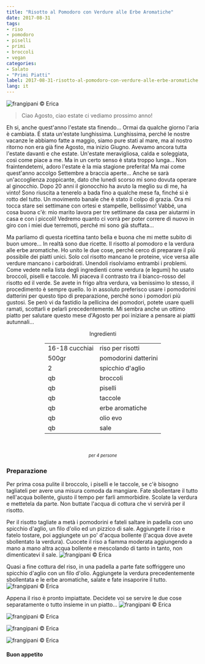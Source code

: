 ```yaml
---
title: "Risotto al Pomodoro con Verdure alle Erbe Aromatiche"
date: 2017-08-31
tags:
- riso 
- pomodoro 
- piselli 
- primi
- broccoli 
- vegan
categories:
- Salato
- "Primi Piatti"
label: 2017-08-31-risotto-al-pomodoro-con-verdure-alle-erbe-aromatiche
lang: it
---
```

![](header.jpg "frangipani © Erica")

> Ciao Agosto, ciao estate ci vediamo prossimo anno!

Eh si, anche quest'anno l'estate sta finendo... Ormai da qualche giorno l'aria è cambiata. É stata un'estate lunghissima. Lunghissima, perché le nostre vacanze le abbiamo fatte a maggio, siamo pure stati al mare, ma al nostro ritorno non era già fine Agosto, ma inizio Giugno. Avevamo ancora tutta l'estate davanti e che estate. Un'estate meravigliosa, calda e soleggiata, così come piace a me. Ma in un certo senso è stata troppo lunga... Non fraintendetemi, adoro l'estate è la mia stagione preferita! Ma mai come quest'anno accolgo Settembre a braccia aperte... Anche se sarà un'accoglienza zoppicante, dato che lunedì scorso mi sono dovuta operare al ginocchio. Dopo 20 anni il gionocchio ha avuto la meglio su di me, ha vinto! Sono riuscita a tenerelo a bada fino a qualche mese fa, finché si è rotto del tutto. Un movimento banale che è stato il colpo di grazia. Ora mi tocca stare sei settimane con ortesi e stampelle, bellissimo! Vabbé, una cosa buona c'è: mio marito lavora per tre settimane da casa per aiutarmi in casa e con i piccoli! Vedremo quanto ci vorrà per poter correre di nuovo in giro con i miei due terremoti, perché mi sono già stuffata... 

Ma parliamo di questa ricettina tanto bella e buona che mi mette subito di buon umore... In realtà sono due ricette. Il risotto al pomodoro e la verdura alle erbe aromatiche. Ho unito le due cose, perché cerco di preparare il più possibile dei piatti unici. Solo col risotto mancano le proteine, vice versa alle verdure mancano i carboidrati. Unendoli risolviamo entrambi i problemi. Come vedete nella lista degli ingredienti come verdura (e legumi) ho usato broccoli, piselli e taccole. Mi piaceva il contrasto tra il bianco-rosso del risotto ed il verde. Se avete in frigo altra verdura, va benissimo lo stesso, il procedimento è sempre quello. Io in assoluto preferisco usare i pomodorini datterini per questo tipo di preparazione, perché sono i pomodori più gustosi. Se però vi da fastidio la pellicina dei pomodori, potete usare quelli ramati, scottarli e pelarli precedentemente. Mi sembra anche un ottimo piatto per salutare questo mese d'Agosto per poi iniziare a pensare ai piatti autunnali...

<div id="wrapper" style="text-align: center">
  <div id="yourdiv" style="display: inline-block;">
    <div class="ingredients">
      <div class="ingredients-title">Ingredienti</div>
      <table>
        <tbody>
          <tr>
            <td>16-18 cucchiai</td>
            <td>riso per risotti</td>
          </tr>
          <tr>
            <td>500gr</td>
            <td>pomodorini datterini</td>
          </tr>
          <tr>
            <td>2</td>
            <td>spicchio d'aglio</td>
          </tr>
          <tr>
            <td>qb</td>
            <td>broccoli</td>
          </tr>
          <tr>
             <td>qb</td>
            <td>piselli</td>
          </tr>
          <tr>
            <td>qb</td>
            <td>taccole</td>
          </tr>
          <tr>
            <td>qb</td>
            <td>erbe aromatiche</td>
          </tr>
          <tr> 
            <td>qb</td>
            <td>olio evo</td>
          </tr>
          <tr>
            <td>qb</td>
            <td>sale</td>
          </tr>
        </tbody>
      </table>
      <br></br>
      <i class="pull-right" style="font-size: 80%;">per 4 persone</i>
    </div>
  </div>
</div>


<h3>
  <font color="grey">
    <i class="fa fa-cogs"></i>
  </font> Preparazione
</h3>

Per prima cosa pulite il broccolo, i piselli e le taccole, se c'è bisogno tagliateli per avere una misura comoda da mangiare. Fate sbollentare il tutto nell'acqua bollente, giusto il tempo per farli ammorbidire. Scolate la verdura e mettetela da parte. Non buttate l'acqua di cottura che vi servirà per il risotto.

Per il risotto tagliate a metà i pomodorini e fateli saltare in padella con uno spicchio d'aglio, un filo d'olio ed un pizzico di sale. Aggiungete il riso e fatelo tostare, poi aggiungete un po' d'acqua bollente (l'acqua dove avete sbollentato la verdura). Cuocete il riso a fiamma moderata aggiungendo a mano a mano altra acqua bollente  e mescolando di tanto in tanto, non dimenticatevi il sale. 
![](padella.jpg "frangipani © Erica")

Quasi a fine cottura del riso, in una padella a parte fate soffriggere uno spicchio d'aglio con un filo d'olio. Aggiungete la verdura precedentemente sbollentata e le erbe aromatiche, salate e fate insaporire il tutto.
![](verdura.jpg "frangipani © Erica")

Appena il riso è pronto impiattate. Decidete voi se servire le due cose separatamente o tutto insieme in un piatto...
![](risultato1.jpg "frangipani © Erica")

![](risultato2.jpg "frangipani © Erica")

![](risultato3.jpg "frangipani © Erica")

![](risultato4.jpg "frangipani © Erica")

<h4>Buon appetito
  <font color="red">
    <i class="fa fa-smile-o"></i>
  </font>
</h4>
